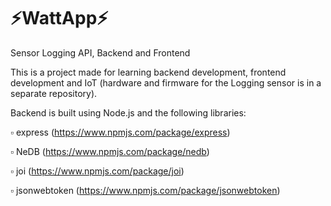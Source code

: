 # ⚡WattApp⚡
 Sensor Logging API, Backend and Frontend

 This is a project made for learning backend development, frontend development and IoT (hardware and firmware for the Logging sensor is in a separate repository).

 Backend is built using Node.js and the following libraries:
 
 ▫ express (https://www.npmjs.com/package/express)

 ▫ NeDB (https://www.npmjs.com/package/nedb)

 ▫ joi (https://www.npmjs.com/package/joi)

 ▫ jsonwebtoken (https://www.npmjs.com/package/jsonwebtoken)
